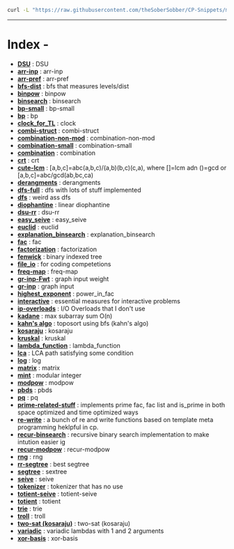 ```bash
curl -L "https://raw.githubusercontent.com/theSoberSobber/CP-Snippets/main/snippets.json" > snippets.json
```
---
# Index - 


- **[DSU](https://github.com/theSoberSobber/CP-Snippets/blob/main/snippets.json#L2)** : DSU 
- **[arr-inp](https://github.com/theSoberSobber/CP-Snippets/blob/main/snippets.json#L37)** : arr-inp 
- **[arr-pref](https://github.com/theSoberSobber/CP-Snippets/blob/main/snippets.json#L45)** : arr-pref 
- **[bfs-dist](https://github.com/theSoberSobber/CP-Snippets/blob/main/snippets.json#L53)** : bfs that measures levels/dist 
- **[binpow](https://github.com/theSoberSobber/CP-Snippets/blob/main/snippets.json#L72)** : binpow 
- **[binsearch](https://github.com/theSoberSobber/CP-Snippets/blob/main/snippets.json#L87)** : binsearch 
- **[bp-small](https://github.com/theSoberSobber/CP-Snippets/blob/main/snippets.json#L108)** : bp-small 
- **[bp](https://github.com/theSoberSobber/CP-Snippets/blob/main/snippets.json#L153)** : bp 
- **[clock_for_TL](https://github.com/theSoberSobber/CP-Snippets/blob/main/snippets.json#L231)** : clock 
- **[combi-struct](https://github.com/theSoberSobber/CP-Snippets/blob/main/snippets.json#L243)** : combi-struct 
- **[combination-non-mod](https://github.com/theSoberSobber/CP-Snippets/blob/main/snippets.json#L294)** : combination-non-mod 
- **[combination-small](https://github.com/theSoberSobber/CP-Snippets/blob/main/snippets.json#L311)** : combination-small 
- **[combination](https://github.com/theSoberSobber/CP-Snippets/blob/main/snippets.json#L327)** : combination 
- **[crt](https://github.com/theSoberSobber/CP-Snippets/blob/main/snippets.json#L340)** : crt 
- **[cute-lcm](https://github.com/theSoberSobber/CP-Snippets/blob/main/snippets.json#L364)** : [a,b,c]=abc(a,b,c)/(a,b)(b,c)(c,a), where []=lcm adn ()=gcd or [a,b,c]=abc/gcd(ab,bc,ca) 
- **[derangments](https://github.com/theSoberSobber/CP-Snippets/blob/main/snippets.json#L374)** : derangments 
- **[dfs-full](https://github.com/theSoberSobber/CP-Snippets/blob/main/snippets.json#L387)** : dfs with lots of stuff implemented 
- **[dfs](https://github.com/theSoberSobber/CP-Snippets/blob/main/snippets.json#L417)** : weird ass dfs 
- **[diophantine](https://github.com/theSoberSobber/CP-Snippets/blob/main/snippets.json#L437)** : linear diophantine 
- **[dsu-rr](https://github.com/theSoberSobber/CP-Snippets/blob/main/snippets.json#L513)** : dsu-rr 
- **[easy_seive](https://github.com/theSoberSobber/CP-Snippets/blob/main/snippets.json#L552)** : easy_seive 
- **[euclid](https://github.com/theSoberSobber/CP-Snippets/blob/main/snippets.json#L571)** : euclid 
- **[explanation_binsearch](https://github.com/theSoberSobber/CP-Snippets/blob/main/snippets.json#L596)** : explanation_binsearch 
- **[fac](https://github.com/theSoberSobber/CP-Snippets/blob/main/snippets.json#L631)** : fac 
- **[factorization](https://github.com/theSoberSobber/CP-Snippets/blob/main/snippets.json#L645)** : factorization 
- **[fenwick](https://github.com/theSoberSobber/CP-Snippets/blob/main/snippets.json#L675)** : binary indexed tree 
- **[file_io](https://github.com/theSoberSobber/CP-Snippets/blob/main/snippets.json#L715)** : for coding competetions 
- **[freq-map](https://github.com/theSoberSobber/CP-Snippets/blob/main/snippets.json#L725)** : freq-map 
- **[gr-inp-Fwt](https://github.com/theSoberSobber/CP-Snippets/blob/main/snippets.json#L736)** : graph input weight 
- **[gr-inp](https://github.com/theSoberSobber/CP-Snippets/blob/main/snippets.json#L749)** : graph input 
- **[highest_exponent](https://github.com/theSoberSobber/CP-Snippets/blob/main/snippets.json#L762)** : power_in_fac 
- **[interactive](https://github.com/theSoberSobber/CP-Snippets/blob/main/snippets.json#L777)** : essential measures for interactive problems 
- **[ip-overloads](https://github.com/theSoberSobber/CP-Snippets/blob/main/snippets.json#L802)** : I/O Overloads that I don't use 
- **[kadane](https://github.com/theSoberSobber/CP-Snippets/blob/main/snippets.json#L819)** : max subarray sum O(n) 
- **[kahn's algo](https://github.com/theSoberSobber/CP-Snippets/blob/main/snippets.json#L835)** : toposort using bfs (kahn's algo) 
- **[kosaraju](https://github.com/theSoberSobber/CP-Snippets/blob/main/snippets.json#L857)** : kosaraju 
- **[kruskal](https://github.com/theSoberSobber/CP-Snippets/blob/main/snippets.json#L937)** : kruskal 
- **[lambda_function](https://github.com/theSoberSobber/CP-Snippets/blob/main/snippets.json#L958)** : lambda_function 
- **[lca](https://github.com/theSoberSobber/CP-Snippets/blob/main/snippets.json#L967)** : LCA path satisfying some condition 
- **[log](https://github.com/theSoberSobber/CP-Snippets/blob/main/snippets.json#L1028)** : log 
- **[matrix](https://github.com/theSoberSobber/CP-Snippets/blob/main/snippets.json#L1059)** : matrix 
- **[mint](https://github.com/theSoberSobber/CP-Snippets/blob/main/snippets.json#L1110)** : modular integer 
- **[modpow](https://github.com/theSoberSobber/CP-Snippets/blob/main/snippets.json#L1169)** : modpow 
- **[pbds](https://github.com/theSoberSobber/CP-Snippets/blob/main/snippets.json#L1185)** : pbds 
- **[pq](https://github.com/theSoberSobber/CP-Snippets/blob/main/snippets.json#L1200)** : pq 
- **[prime-related-stuff](https://github.com/theSoberSobber/CP-Snippets/blob/main/snippets.json#L1208)** : implements prime fac, fac list and is_prime in both space optimized and time optimized ways 
- **[re-write](https://github.com/theSoberSobber/CP-Snippets/blob/main/snippets.json#L1399)** : a bunch of re and write functions based on template meta programming heklpful in cp. 
- **[recur-binsearch](https://github.com/theSoberSobber/CP-Snippets/blob/main/snippets.json#L1421)** : recursive binary search implementation to make intution easier ig 
- **[recur-modpow](https://github.com/theSoberSobber/CP-Snippets/blob/main/snippets.json#L1438)** : recur-modpow 
- **[rng](https://github.com/theSoberSobber/CP-Snippets/blob/main/snippets.json#L1454)** : rng 
- **[rr-segtree](https://github.com/theSoberSobber/CP-Snippets/blob/main/snippets.json#L1463)** : best segtree 
- **[segtree](https://github.com/theSoberSobber/CP-Snippets/blob/main/snippets.json#L1607)** : sextree 
- **[seive](https://github.com/theSoberSobber/CP-Snippets/blob/main/snippets.json#L1721)** : seive 
- **[tokenizer](https://github.com/theSoberSobber/CP-Snippets/blob/main/snippets.json#L1739)** : tokenizer that has no use 
- **[totient-seive](https://github.com/theSoberSobber/CP-Snippets/blob/main/snippets.json#L1746)** : totient-seive 
- **[totient](https://github.com/theSoberSobber/CP-Snippets/blob/main/snippets.json#L1760)** : totient 
- **[trie](https://github.com/theSoberSobber/CP-Snippets/blob/main/snippets.json#L1780)** : trie 
- **[troll](https://github.com/theSoberSobber/CP-Snippets/blob/main/snippets.json#L1816)** : troll 
- **[two-sat (kosaraju)](https://github.com/theSoberSobber/CP-Snippets/blob/main/snippets.json#L1826)** : two-sat (kosaraju) 
- **[variadic](https://github.com/theSoberSobber/CP-Snippets/blob/main/snippets.json#L1963)** : variadic lambdas with 1 and 2 arguments 
- **[xor-basis](https://github.com/theSoberSobber/CP-Snippets/blob/main/snippets.json#L1972)** : xor-basis 